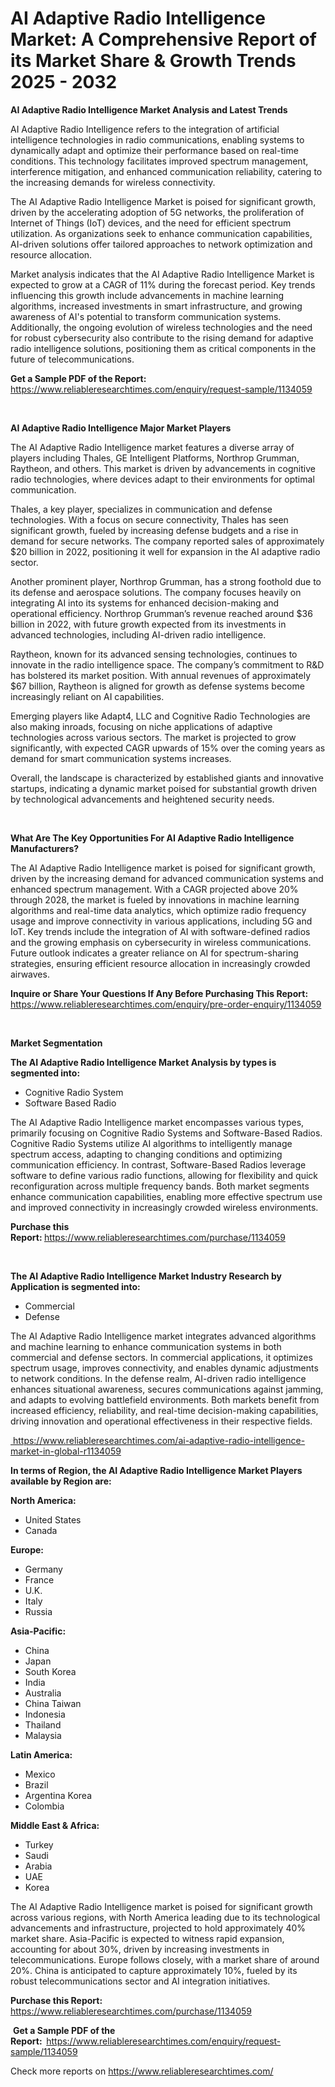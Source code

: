 <p><h1>AI Adaptive Radio Intelligence Market: A Comprehensive Report of its Market Share & Growth Trends 2025 - 2032</h1></p><p><strong>AI Adaptive Radio Intelligence Market Analysis and Latest Trends</strong></p>
<p><p>AI Adaptive Radio Intelligence refers to the integration of artificial intelligence technologies in radio communications, enabling systems to dynamically adapt and optimize their performance based on real-time conditions. This technology facilitates improved spectrum management, interference mitigation, and enhanced communication reliability, catering to the increasing demands for wireless connectivity.</p><p>The AI Adaptive Radio Intelligence Market is poised for significant growth, driven by the accelerating adoption of 5G networks, the proliferation of Internet of Things (IoT) devices, and the need for efficient spectrum utilization. As organizations seek to enhance communication capabilities, AI-driven solutions offer tailored approaches to network optimization and resource allocation.</p><p>Market analysis indicates that the AI Adaptive Radio Intelligence Market is expected to grow at a CAGR of 11% during the forecast period. Key trends influencing this growth include advancements in machine learning algorithms, increased investments in smart infrastructure, and growing awareness of AI's potential to transform communication systems. Additionally, the ongoing evolution of wireless technologies and the need for robust cybersecurity also contribute to the rising demand for adaptive radio intelligence solutions, positioning them as critical components in the future of telecommunications.</p></p>
<p><strong>Get a Sample PDF of the Report:&nbsp;</strong> <a href="https://www.reliableresearchtimes.com/enquiry/request-sample/1134059?utm_campaign=2255&utm_medium=2&utm_source=Github&utm_content=ia&utm_term=25032025&utm_id=ai-adaptive-radio-intelligence">https://www.reliableresearchtimes.com/enquiry/request-sample/1134059</a></p>
<p>&nbsp;</p>
<p><strong>AI Adaptive Radio Intelligence Major Market Players</strong></p>
<p><p>The AI Adaptive Radio Intelligence market features a diverse array of players including Thales, GE Intelligent Platforms, Northrop Grumman, Raytheon, and others. This market is driven by advancements in cognitive radio technologies, where devices adapt to their environments for optimal communication.</p><p>Thales, a key player, specializes in communication and defense technologies. With a focus on secure connectivity, Thales has seen significant growth, fueled by increasing defense budgets and a rise in demand for secure networks. The company reported sales of approximately $20 billion in 2022, positioning it well for expansion in the AI adaptive radio sector.</p><p>Another prominent player, Northrop Grumman, has a strong foothold due to its defense and aerospace solutions. The company focuses heavily on integrating AI into its systems for enhanced decision-making and operational efficiency. Northrop Grumman’s revenue reached around $36 billion in 2022, with future growth expected from its investments in advanced technologies, including AI-driven radio intelligence.</p><p>Raytheon, known for its advanced sensing technologies, continues to innovate in the radio intelligence space. The company’s commitment to R&D has bolstered its market position. With annual revenues of approximately $67 billion, Raytheon is aligned for growth as defense systems become increasingly reliant on AI capabilities.</p><p>Emerging players like Adapt4, LLC and Cognitive Radio Technologies are also making inroads, focusing on niche applications of adaptive technologies across various sectors. The market is projected to grow significantly, with expected CAGR upwards of 15% over the coming years as demand for smart communication systems increases.</p><p>Overall, the landscape is characterized by established giants and innovative startups, indicating a dynamic market poised for substantial growth driven by technological advancements and heightened security needs.</p></p>
<p>&nbsp;</p>
<p><strong>What Are The Key Opportunities For AI Adaptive Radio Intelligence Manufacturers?</strong></p>
<p><p>The AI Adaptive Radio Intelligence market is poised for significant growth, driven by the increasing demand for advanced communication systems and enhanced spectrum management. With a CAGR projected above 20% through 2028, the market is fueled by innovations in machine learning algorithms and real-time data analytics, which optimize radio frequency usage and improve connectivity in various applications, including 5G and IoT. Key trends include the integration of AI with software-defined radios and the growing emphasis on cybersecurity in wireless communications. Future outlook indicates a greater reliance on AI for spectrum-sharing strategies, ensuring efficient resource allocation in increasingly crowded airwaves.</p></p>
<p><strong>Inquire or Share Your Questions If Any Before Purchasing This Report:</strong> <a href="https://www.reliableresearchtimes.com/enquiry/pre-order-enquiry/1134059?utm_campaign=2255&utm_medium=2&utm_source=Github&utm_content=ia&utm_term=25032025&utm_id=ai-adaptive-radio-intelligence">https://www.reliableresearchtimes.com/enquiry/pre-order-enquiry/1134059</a></p>
<p>&nbsp;</p>
<p><strong>Market Segmentation</strong></p>
<p><strong>The AI Adaptive Radio Intelligence Market Analysis by types is segmented into:</strong></p>
<p><ul><li>Cognitive Radio System</li><li>Software Based Radio</li></ul></p>
<p><p>The AI Adaptive Radio Intelligence market encompasses various types, primarily focusing on Cognitive Radio Systems and Software-Based Radios. Cognitive Radio Systems utilize AI algorithms to intelligently manage spectrum access, adapting to changing conditions and optimizing communication efficiency. In contrast, Software-Based Radios leverage software to define various radio functions, allowing for flexibility and quick reconfiguration across multiple frequency bands. Both market segments enhance communication capabilities, enabling more effective spectrum use and improved connectivity in increasingly crowded wireless environments.</p></p>
<p><strong>Purchase this Report:&nbsp;</strong><a href="https://www.reliableresearchtimes.com/purchase/1134059?utm_campaign=2255&utm_medium=2&utm_source=Github&utm_content=ia&utm_term=25032025&utm_id=ai-adaptive-radio-intelligence">https://www.reliableresearchtimes.com/purchase/1134059</a></p>
<p>&nbsp;</p>
<p><strong>The AI Adaptive Radio Intelligence Market Industry Research by Application is segmented into:</strong></p>
<p><ul><li>Commercial</li><li>Defense</li></ul></p>
<p><p>The AI Adaptive Radio Intelligence market integrates advanced algorithms and machine learning to enhance communication systems in both commercial and defense sectors. In commercial applications, it optimizes spectrum usage, improves connectivity, and enables dynamic adjustments to network conditions. In the defense realm, AI-driven radio intelligence enhances situational awareness, secures communications against jamming, and adapts to evolving battlefield environments. Both markets benefit from increased efficiency, reliability, and real-time decision-making capabilities, driving innovation and operational effectiveness in their respective fields.</p></p>
<p><a href="https://www.reliableresearchtimes.com/ai-adaptive-radio-intelligence-market-in-global-r1134059?utm_campaign=2255&utm_medium=2&utm_source=Github&utm_content=ia&utm_term=25032025&utm_id=ai-adaptive-radio-intelligence">&nbsp;https://www.reliableresearchtimes.com/ai-adaptive-radio-intelligence-market-in-global-r1134059</a></p>
<p><strong>In terms of Region, the AI Adaptive Radio Intelligence Market Players available by Region are:</strong></p>
<p>
    <p> <strong> North America: </strong>
        <ul>
            <li>United States</li>
            <li>Canada</li>
        </ul>
        </p> 
    <p> <strong> Europe: </strong>
        <ul>
            <li>Germany</li>
            <li>France</li>
            <li>U.K.</li>
            <li>Italy</li>
            <li>Russia</li>
        </ul>
        </p> 
    <p> <strong> Asia-Pacific: </strong>
        <ul>
            <li>China</li>
            <li>Japan</li>
            <li>South Korea</li>
            <li>India</li>
            <li>Australia</li>
            <li>China Taiwan</li>
            <li>Indonesia</li>
            <li>Thailand</li>
            <li>Malaysia</li>
        </ul>
        </p> 
    <p> <strong> Latin America: </strong>
        <ul>
            <li>Mexico</li>
            <li>Brazil</li>
            <li>Argentina Korea</li>
            <li>Colombia</li>
        </ul>
        </p> 
    <p> <strong> Middle East & Africa: </strong>
        <ul>
            <li>Turkey</li>
            <li>Saudi</li>
            <li>Arabia</li>
            <li>UAE</li>
            <li>Korea</li>
        </ul>
    </p>
    </p>
<p><p>The AI Adaptive Radio Intelligence market is poised for significant growth across various regions, with North America leading due to its technological advancements and infrastructure, projected to hold approximately 40% market share. Asia-Pacific is expected to witness rapid expansion, accounting for about 30%, driven by increasing investments in telecommunications. Europe follows closely, with a market share of around 20%. China is anticipated to capture approximately 10%, fueled by its robust telecommunications sector and AI integration initiatives.</p></p>
<p><strong>Purchase this Report: </strong><a href="https://www.reliableresearchtimes.com/purchase/1134059?utm_campaign=2255&utm_medium=2&utm_source=Github&utm_content=ia&utm_term=25032025&utm_id=ai-adaptive-radio-intelligence">https://www.reliableresearchtimes.com/purchase/1134059</a></p>
<p>&nbsp;<strong>Get a Sample PDF of the Report:&nbsp;&nbsp;</strong><a href="https://www.reliableresearchtimes.com/enquiry/request-sample/1134059?utm_campaign=2255&utm_medium=2&utm_source=Github&utm_content=ia&utm_term=25032025&utm_id=ai-adaptive-radio-intelligence">https://www.reliableresearchtimes.com/enquiry/request-sample/1134059</a></p>
<p><strong></strong></p>
<p>Check more reports on <a href="https://www.reliableresearchtimes.com/?utm_campaign=2255&utm_medium=2&utm_source=Github&utm_content=ia&utm_term=25032025&utm_id=ai-adaptive-radio-intelligence">https://www.reliableresearchtimes.com/</a></p>